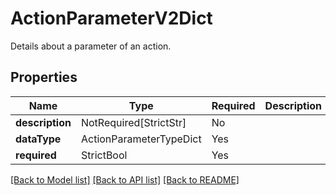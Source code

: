 # ActionParameterV2Dict

Details about a parameter of an action.

## Properties
| Name | Type | Required | Description |
| ------------ | ------------- | ------------- | ------------- |
**description** | NotRequired[StrictStr] | No |  |
**dataType** | ActionParameterTypeDict | Yes |  |
**required** | StrictBool | Yes |  |


[[Back to Model list]](../../../README.md#models-v2-link) [[Back to API list]](../../README.md#documentation-for-api-endpoints) [[Back to README]](../../README.md)
